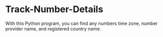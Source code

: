 # Track-Number-Details
With this Python program, you can find any numbers time zone, number provider name, and registered country name.
